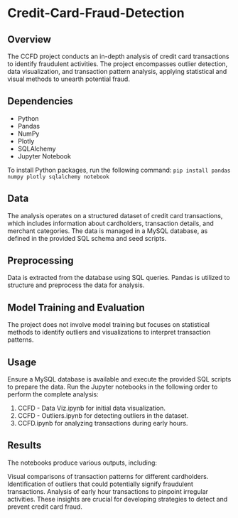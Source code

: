 # Credit-Card-Fraud-Detection

## Overview
The CCFD project conducts an in-depth analysis of credit card transactions to identify fraudulent activities. The project encompasses outlier detection, data visualization, and transaction pattern analysis, applying statistical and visual methods to unearth potential fraud.

## Dependencies
- Python
- Pandas
- NumPy
- Plotly
- SQLAlchemy
- Jupyter Notebook

To install Python packages, run the following command:
`pip install pandas numpy plotly sqlalchemy notebook`

## Data
The analysis operates on a structured dataset of credit card transactions, which includes information about cardholders, transaction details, and merchant categories. The data is managed in a MySQL database, as defined in the provided SQL schema and seed scripts.

## Preprocessing
Data is extracted from the database using SQL queries. Pandas is utilized to structure and preprocess the data for analysis.

## Model Training and Evaluation
The project does not involve model training but focuses on statistical methods to identify outliers and visualizations to interpret transaction patterns.

## Usage
Ensure a MySQL database is available and execute the provided SQL scripts to prepare the data. Run the Jupyter notebooks in the following order to perform the complete analysis:

1. CCFD - Data Viz.ipynb for initial data visualization.
2. CCFD - Outliers.ipynb for detecting outliers in the dataset.
3. CCFD.ipynb for analyzing transactions during early hours.

## Results
The notebooks produce various outputs, including:

Visual comparisons of transaction patterns for different cardholders.
Identification of outliers that could potentially signify fraudulent transactions.
Analysis of early hour transactions to pinpoint irregular activities.
These insights are crucial for developing strategies to detect and prevent credit card fraud.


